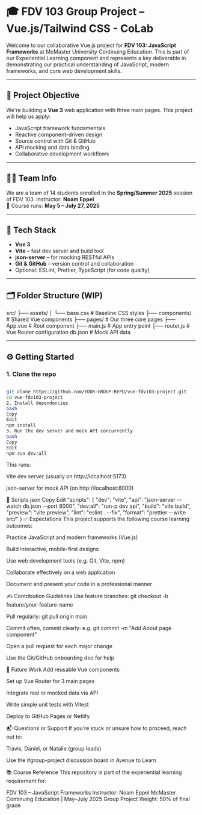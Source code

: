 # 🎓 FDV 103 Group Project – Vue.js/Tailwind CSS - CoLab

Welcome to our collaborative Vue.js project for **FDV 103: JavaScript Frameworks** at McMaster University Continuing Education. This is part of our Experiential Learning component and represents a key deliverable in demonstrating our practical understanding of JavaScript, modern frameworks, and core web development skills.

---

## 🧠 Project Objective

We're building a **Vue 3** web application with three main pages. This project will help us apply:

- JavaScript framework fundamentals
- Reactive component-driven design
- Source control with Git & GitHub
- API mocking and data binding
- Collaborative development workflows

---

## 👩‍💻 Team Info

We are a team of 14 students enrolled in the **Spring/Summer 2025** session of FDV 103. Instructor: **Noam Eppel**  
📅 Course runs: **May 5 – July 27, 2025**

---

## 🔧 Tech Stack

- **Vue 3**
- **Vite** – fast dev server and build tool
- **json-server** – for mocking RESTful APIs
- **Git & GitHub** – version control and collaboration
- Optional: ESLint, Prettier, TypeScript (for code quality)

---

## 🗂️ Folder Structure (WIP)

src/
├── assets/
│ └── base.css # Baseline CSS styles
├── components/ # Shared Vue components
├── pages/ # Our three core pages
├── App.vue # Root component
├── main.js # App entry point
├── router.js # Vue Router configuration
db.json # Mock API data

---

## ⚙️ Getting Started

### 1. Clone the repo

```bash

git clone https://github.com/YOUR-GROUP-REPO/vue-fdv103-project.git
cd vue-fdv103-project
2. Install dependencies
bash
Copy
Edit
npm install
3. Run the dev server and mock API concurrently
bash
Copy
Edit
npm run dev:all
```

This runs:

Vite dev server (usually on http://localhost:5173)

json-server for mock API (on http://localhost:8000)

📄 Scripts
json
Copy
Edit
"scripts": {
  "dev": "vite",
  "api": "json-server --watch db.json --port 8000",
  "dev:all": "run-p dev api",
  "build": "vite build",
  "preview": "vite preview",
  "lint": "eslint . --fix",
  "format": "prettier --write src/"
}
✅ Expectations
This project supports the following course learning outcomes:

Practice JavaScript and modern frameworks (Vue.js)

Build interactive, mobile-first designs

Use web development tools (e.g. Git, Vite, npm)

Collaborate effectively on a web application

Document and present your code in a professional manner

✍️ Contribution Guidelines
Use feature branches: git checkout -b feature/your-feature-name

Pull regularly: git pull origin main

Commit often, commit clearly: e.g. git commit -m "Add About page component"

Open a pull request for each major change

Use the Git/GitHub onboarding doc for help

🧪 Future Work
 Add reusable Vue components

 Set up Vue Router for 3 main pages

 Integrate real or mocked data via API

 Write simple unit tests with Vitest

 Deploy to GitHub Pages or Netlify

📬 Questions or Support
If you're stuck or unsure how to proceed, reach out to:

Travis, Daniel, or Natalie (group leads)

Use the #group-project discussion board in Avenue to Learn

📚 Course Reference
This repository is part of the experiential learning requirement for:

FDV 103 – JavaScript Frameworks
Instructor: Noam Eppel
McMaster Continuing Education | May–July 2025
Group Project Weight: 50% of final grade
